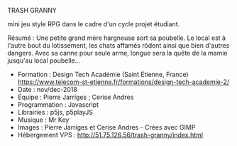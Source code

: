 TRASH GRANNY

mini jeu style RPG dans le cadre d'un cycle projet étudiant.

Résumé : Une petite grand mère hargneuse sort sa poubelle.
Le local est à l'autre bout du lotissement, les chats affamés rôdent
ainsi que bien d'autres dangers. Avec sa canne pour seule arme, longue 
sera la quête de la mamie jusqu'au local poubelle...
 
- Formation : Design Tech Académie (Saint Étienne, France) 
	https://www.telecom-st-etienne.fr/formations/design-tech-academie-2/
- Date : nov/dec-2018
- Équipe : Pierre Jarriges ; Cerise Andres
- Programmation : Javascript
- Librairies : p5js, p5playJS
- Musique : Mr Key
- Images : Pierre Jarriges et Cerise Andres - Crées avec GIMP
- Hébergement VPS : http://51.75.126.56/trash-granny/index.html
